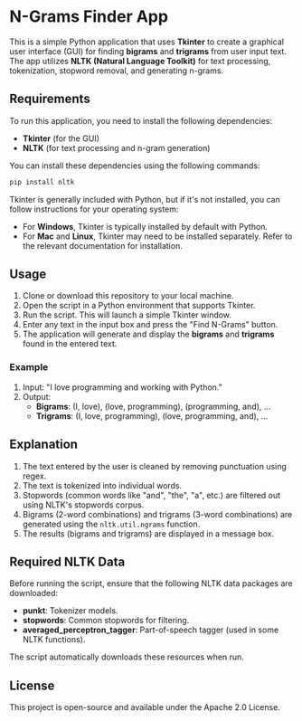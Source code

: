

# N-Grams Finder App

This is a simple Python application that uses **Tkinter** to create a graphical user interface (GUI) for finding **bigrams** and **trigrams** from user input text. The app utilizes **NLTK (Natural Language Toolkit)** for text processing, tokenization, stopword removal, and generating n-grams.

## Requirements

To run this application, you need to install the following dependencies:

- **Tkinter** (for the GUI)
- **NLTK** (for text processing and n-gram generation)

You can install these dependencies using the following commands:

```bash
pip install nltk
```

Tkinter is generally included with Python, but if it's not installed, you can follow instructions for your operating system:

- For **Windows**, Tkinter is typically installed by default with Python.
- For **Mac** and **Linux**, Tkinter may need to be installed separately. Refer to the relevant documentation for installation.

## Usage

1. Clone or download this repository to your local machine.
2. Open the script in a Python environment that supports Tkinter.
3. Run the script. This will launch a simple Tkinter window.
4. Enter any text in the input box and press the "Find N-Grams" button.
5. The application will generate and display the **bigrams** and **trigrams** found in the entered text.

### Example

1. Input: "I love programming and working with Python."
2. Output:
   - **Bigrams**: (I, love), (love, programming), (programming, and), ...
   - **Trigrams**: (I, love, programming), (love, programming, and), ...

## Explanation

1. The text entered by the user is cleaned by removing punctuation using regex.
2. The text is tokenized into individual words.
3. Stopwords (common words like "and", "the", "a", etc.) are filtered out using NLTK's stopwords corpus.
4. Bigrams (2-word combinations) and trigrams (3-word combinations) are generated using the `nltk.util.ngrams` function.
5. The results (bigrams and trigrams) are displayed in a message box.

## Required NLTK Data

Before running the script, ensure that the following NLTK data packages are downloaded:

- **punkt**: Tokenizer models.
- **stopwords**: Common stopwords for filtering.
- **averaged_perceptron_tagger**: Part-of-speech tagger (used in some NLTK functions).

The script automatically downloads these resources when run.

## License

This project is open-source and available under the Apache 2.0 License.


